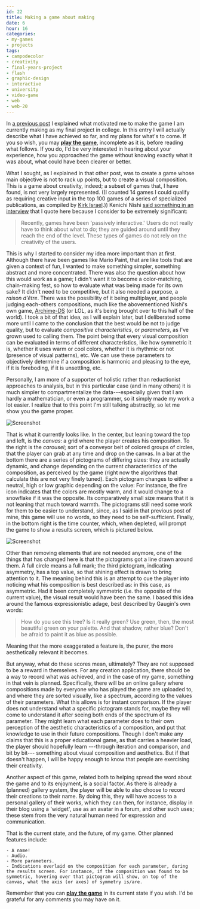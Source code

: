 ```yaml
---
id: 22
title: Making a game about making
date: 6
hour: 16
categories:
- my-games
- projects
tags:
- campodecolor
- creativity
- final-years-project
- flash
- graphic-design
- interactive
- university
- video-game
- web
- web-20
---
```


In [a previous post](http://blog.agj.cl/2008/10/13/ambitions-of-pushing-the-envelope/) I explained what motivated me to make the game I am currently making as my final project in college. In this entry I will actually describe what I have achieved so far, and my plans for what's to come. If you so wish, you may [**play the game**](http://www.agj.cl/files/games/viscomp1/), incomplete as it is, before reading what follows. If you do, I'd be very interested in hearing about your experience, how you approached the game without knowing exactly what it was about, what could have been clearer or better.

What I sought, as I explained in that other post, was to create a game whose main objective is not to rack up points, but to create a visual composition. This is a game about creativity, indeed; a subset of games that, I have found, is not very largely represented. ((I counted 14 games I could qualify as requiring creative input in the top 100 games of a series of specialized publications, as compiled by [Kirk Israel](http://kisrael.com/vgames/powerlist/).)) Kenichi Nishi [said something in an interview](http://www.cubed3.com/news/7456) that I quote here because I consider to be extremely significant:

> Recently, games have been 'passively interactive.' Users do not really have to think about what to do; they are guided around until they reach the end of the level. These types of games do not rely on the creativity of the users.

This is why I started to consider my idea more important than at first. Although there have been games like Mario Paint, that are like tools that are given a context of fun, I wanted to make something simpler, something abstract and more concentrated. There was also the question about how this would work as a game; I didn't want it to become a color-matching, chain-making fest, so how to evaluate what was being made for its own sake? It didn't need to be competitive, but it also needed a purpose, a _raison d'être_. There was the possibility of it being multiplayer, and people judging each-others compositions, much like the abovementioned Nishi's own game, [Archime-DS](http://www.agetec.com/LOLgame/product.htm) (or LOL, as it's being brought over to this half of the world). I took a bit of that idea, as I will explain later, but I deliberated some more until I came to the conclusion that the best would be not to judge quality, but to evaluate _compositive characteristics_, or _parameters_, as I've grown used to calling them. The point being that every visual composition can be evaluated in terms of different characteristics, like how symmetric it is, whether it uses warm or cool colors, whether it is rhythmic or not (presence of visual patterns), etc. We can use these parameters to objectively determine if a composition is harmonic and pleasing to the eye, if it is foreboding, if it is unsettling, etc.

Personally, I am more of a supporter of holistic rather than reductionist approaches to analysis, but in this particular case (and in many others) it is much simpler to compartmentalize the data---especially given that I am hardly a mathematician, or even a programmer, so it simply made my work a lot easier. I realize that to this point I'm still talking abstractly, so let me show you the game proper.

![Screenshot](http://blog.agj.cl/wp-content/uploads/2008/11/screena.png "Game of visual composition screenshot")

That is what it currently looks like. In the center, but leaning toward the top and left, is the _canvas_: a grid where the player creates his composition. To the right is the _carousel_; sort of a conveyor belt of colored groups of circles, that the player can grab at any time and drop on the canvas. In a bar at the bottom there are a series of pictograms of differing sizes: they are actually dynamic, and change depending on the current characteristics of the composition, as perceived by the game (right now the algorithms that calculate this are not very finely tuned). Each pictogram changes to either a neutral, high or low graphic depending on the value: For instance, the fire icon indicates that the colors are mostly warm, and it would change to a snowflake if it was the opposite. Its comparatively small size means that it is not leaning that much toward warmth. The pictograms still need some work for them to be easier to understand, since, as I said in that previous post of mine, this game will use no words, so they need to be self-sufficient. Finally, in the bottom right is the time counter, which, when depleted, will prompt the game to show a results screen, which is pictured below.<!-- more -->

![Screenshot](http://blog.agj.cl/wp-content/uploads/2008/11/screenb.png "Game of visual composition screenshot")

Other than removing elements that are not needed anymore, one of the things that has changed here is that the pictograms got a line drawn around them. A full circle means a full mark; the third pictogram, indicating asymmetry, has a top value, so that shining effect is drawn to bring attention to it. The meaning behind this is an attempt to cue the player into noticing what his composition is best described as: in this case, as asymmetric. Had it been completely symmetric (i.e. the opposite of the current value), the visual result would have been the same. I based this idea around the famous expressionistic adage, best described by Gaugin's own words:

> How do you see this tree? Is it really green? Use green, then, the most beautiful green on your palette. And that shadow, rather blue? Don't be afraid to paint it as blue as possible.

Meaning that the more exaggerated a feature is, the purer, the more aesthetically relevant it becomes.

But anyway, what do these scores mean, ultimately? They are not supposed to be a reward in themselves. For any creation application, there should be a way to record what was achieved, and in the case of my game, something in that vein is planned. Specifically, there will be an online gallery where compositions made by everyone who has played the game are uploaded to, and where they are sorted visually, like a spectrum, according to the values of their parameters. What this allows is for instant comparison. If the player does not understand what a specific pictogram stands for, maybe they will come to understand it after seeing both ends of the spectrum of its parameter. They might learn what each parameter does to their own perception of the aesthetic characteristics of a composition, and put that knowledge to use in their future compositions. Though I don't make any claims that this is a proper educational game, as that carries a heavier load, the player should hopefully learn ---through iteration and comparison, and bit by bit--- something about visual composition and aesthetics. But if that doesn't happen, I will be happy enough to know that people are exercising their creativity.

Another aspect of this game, related both to helping spread the word about the game and to its enjoyment, is a social factor. As there is already a (planned) gallery system, the player will be able to also choose to record their creations to their name. By doing this, they will have access to a personal gallery of their works, which they can then, for instance, display in their blog using a 'widget', use as an avatar in a forum, and other such uses; these stem from the very natural human need for expression and communication.

That is the current state, and the future, of my game. Other planned features include:

	- A name!
	- Audio.
	- More parameters.
	- Indications overlaid on the composition for each parameter, during the results screen. For instance, if the composition was found to be symmetric, hovering over that pictogram will show, on top of the canvas, what the axis (or axes) of symmetry is/are.

Remember that you can [**play the game**](http://www.agj.cl/files/games/viscomp1/) in its current state if you wish. I'd be grateful for any comments you may have on it.
